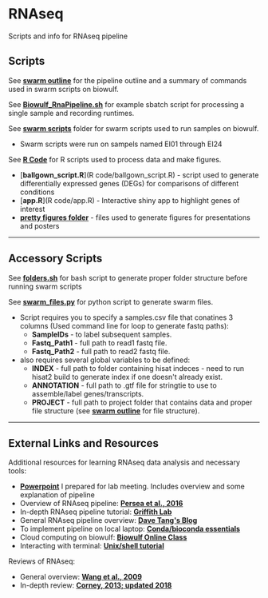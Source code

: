 # RNAseq
Scripts and info for RNAseq pipeline

## Scripts
See [**swarm outline**](https://github.com/eisko/RNAseq/blob/master/swarm%20outline) for the pipeline outline and a summary of commands used in swarm scripts on biowulf.

See [**Biowulf_RnaPipeline.sh**](Biowulf_RnaPipeline.sh) for example sbatch script for processing a single sample and recording runtimes.

See [**swarm scripts**](https://github.com/eisko/RNAseq/tree/master/swarm%20scripts) folder for swarm scripts used to run samples on biowulf.
* Swarm scripts were run on sampels named EI01 through EI24

See [**R Code**](https://github.com/eisko/RNAseq/tree/master/R%20code) for R scripts used to process data and make figures.
* [**ballgown_script.R**](R code/ballgown_script.R) - script used to generate differentially expressed genes (DEGs) for comparisons of different conditions
* [**app.R**](R code/app.R) - Interactive shiny app to highlight genes of interest
* [**pretty figures folder**](https://github.com/eisko/RNAseq/tree/master/R%20code/Pretty%20Figures) - files used to generate figures for presentations and posters

---
## Accessory Scripts

See [**folders.sh**](https://github.com/eisko/RNAseq/blob/master/folders.sh) for bash script to generate proper folder structure before running swarm scripts

See [**swarm_files.py**](https://github.com/eisko/RNAseq/blob/master/swarm_files.py) for python script to generate swarm files.
* Script requires you to specify a samples.csv file that conatines 3 columns (Used command line for loop to generate fastq paths):  
   * **SampleIDs** - to label subsequent samples. 
   * **Fastq_Path1** - full path to read1 fastq file. 
   * **Fastq_Path2** - full path to read2 fastq file. 
* also requires several global variables to be defined:  
   * **INDEX** - full path to folder containing hisat indeces - need to run hisat2 build to generate index if one doesn't already exist. 
   * **ANNOTATION** - full path to .gtf file for stringtie to use to assemble/label genes/transcripts. 
   * **PROJECT** - full path to project folder that contains data and proper file structure (see [**swarm outline**](https://github.com/eisko/RNAseq/blob/master/swarm%20outline) for file structure). 

---

## External Links and Resources

Additional resources for learning RNAseq data analysis and necessary tools:
* [**Powerpoint**](https://github.com/eisko/RNAseq/blob/master/RNAseq%20info.pptx) I prepared for lab meeting. Includes overview and some explanation of pipeline
* Overview of RNAseq pipeline: [**Persea et al., 2016**](https://www.nature.com/articles/nprot.2016.095)
* In-depth RNAseq pipeline tutorial: [**Griffith Lab**](https://github.com/griffithlab/rnaseq_tutorial)
* General RNAseq pipeline overview: [**Dave Tang's Blog**](https://davetang.org/muse/2017/10/25/getting-started-hisat-stringtie-ballgown/)
* To implement pipeline on local laptop: [**Conda/bioconda essentials**](https://conda.io/projects/conda/en/latest/user-guide/getting-started.html)
* Cloud computing on biowulf: [**Biowulf Online Class**](https://hpc.nih.gov/training/intro_biowulf/)
* Interacting with terminal: [**Unix/shell tutorial**](https://www.datacamp.com/courses/introduction-to-shell-for-data-science)

Reviews of RNAseq:
* General overview: [**Wang et al., 2009**](https://www.ncbi.nlm.nih.gov/pubmed/19015660)
* In-depth review: [**Corney, 2013; updated 2018**](https://www.labome.com/method/RNA-seq-Using-Next-Generation-Sequencing.html)

